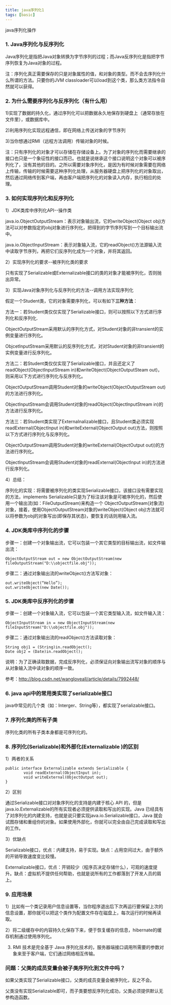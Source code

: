 ```yaml
---
title: java序列化1
tags: [basic]
---
```


java序列化操作

### 1. Java序列化与反序列化
Java序列化是指把Java对象转换为字节序列的过程；而Java反序列化是指把字节序列恢复为Java对象的过程。

注：序列化真正需要保存的只是对象属性的值，和对象的类型。而不会去序列化什么所谓的方法。只要你的JVM classloader可以load到这个类，那么类方法指令自然就可以获得。

### 2. 为什么需要序列化与反序列化（有什么用）
1)实现了数据的持久化，通过序列化可以把数据永久地保存到硬盘上（通常存放在文件里），或数据库中。

2)利用序列化实现远程通信，即在网络上传送对象的字节序列

3)当你想通过RMI（远程方法调用）传输对象的时候。

注：只有序列化的对象才可以存储在存储设备上。为了对象的序列化而需要继承的接口也只是一个象征性的接口而已。也就是说继承这个接口说明这个对象可以被序列化了，没有其他的目的。之所以需要对象序列化，是因为有时候对象需要在网络上传输，传输的时候需要这种序列化处理，从服务器硬盘上把序列化的对象取出，然后通过网络传到客户端，再由客户端把序列化的对象读入内存，执行相应的处理。

### 3. 如何实现序列化和反序列化
1）JDK类库中序列化API--操作类

java.io.ObjectOutputStream：表示对象输出流，它的writeObject(Object obj)方法可以对参数指定的obj对象进行序列化，把得到的字节序列写到一个目标输出流中。

java.io.ObjectInputStream：表示对象输入流，它的readObject()方法源输入流中读取字节序列，再把它们反序列化成为一个对象，并将其返回。

2）实现序列化的要求--被序列化类的要求

只有实现了Serializable或Externalizable接口的类的对象才能被序列化，否则抛出异常。

3）实现Java对象序列化与反序列化的方法--调用方法实现序列化

假定一个Student类，它的对象需要序列化，可以有如下**三种方法**：

方法一：若Student类仅仅实现了Serializable接口，则可以按照以下方式进行序列化和反序列化.

ObjectOutputStream采用默认的序列化方式，对Student对象的非transient的实例变量进行序列化。

ObjcetInputStream采用默认的反序列化方式，对对Student对象的非transient的实例变量进行反序列化。

方法二：若Student类仅仅实现了Serializable接口，并且还定义了readObject(ObjectInputStream in)和writeObject(ObjectOutputSteam out)，则采用以下方式进行序列化与反序列化。

ObjectOutputStream调用Student对象的writeObject(ObjectOutputStream out)的方法进行序列化。

ObjectInputStream会调用Student对象的readObject(ObjectInputStream in)的方法进行反序列化。

方法三：若Student类实现了Externalnalizable接口，且Student类必须实现readExternal(ObjectInput in)和writeExternal(ObjectOutput out)方法，则按照以下方式进行序列化与反序列化。

ObjectOutputStream调用Student对象的writeExternal(ObjectOutput out))的方法进行序列化。

ObjectInputStream会调用Student对象的readExternal(ObjectInput in)的方法进行反序列化。

4）总结：

序列化的实现：将需要被序列化的类实现Serializable接口，该接口没有需要实现的方法，implements Serializable只是为了标注该对象是可被序列化的，然后使用一个输出流(如：FileOutputStream)来构造一个 ObjectOutputStream(对象流)对象，接着，使用ObjectOutputStream对象的writeObject(Object obj)方法就可以将参数为obj的对象写出(即保存其状态)，要恢复的话则用输入流。

### 4. JDK类库中序列化的步骤
步骤一：创建一个对象输出流，它可以包装一个其它类型的目标输出流，如文件输出流：

```
ObjectOutputStream out = new ObjectOutputStream(new fileOutputStream("D:\\objectfile.obj"));
```

步骤二：通过对象输出流的writeObject()方法写对象：

```
out.writeObject(“Hello”);
out.writeObject(new Date());
```

### 5. JDK类库中反序列化的步骤
步骤一：创建一个对象输入流，它可以包装一个其它类型输入流，如文件输入流：

```
ObjectInputStream in = new ObjectInputStream(new fileInputStream("D:\\objectfile.obj"));
```

步骤二：通过对象输出流的readObject()方法读取对象：

```
String obj1 = (String)in.readObject();
Date obj2 = (Date)in.readObject();
```

说明：为了正确读取数据，完成反序列化，必须保证向对象输出流写对象的顺序与从对象输入流中读对象的顺序一致。

参考：http://blog.csdn.net/wangloveall/article/details/7992448/

### 6. java api中的常用类实现了serializable接口
java中常见的几个类（如：Interger、String等），都实现了serializable接口。

### 7. 序列化类的所有子类
序列化类的所有子类本身都是可序列化的。

### 8. 序列化(Serializable)和外部化(Externalizable )的区别
1）两者的关系

```
public interface Externalizable extends Serializable {
        void readExternal(ObjectInput in);
        void writeExternal(ObjectOutput out);
}
```

2）区别

通过Serializable接口对对象序列化的支持是内建于核心 API 的，但是java.io.Externalizable的所有实现者必须提供读取和写出的实现。Java 已经具有了对序列化的内建支持，也就是说只要实现java.io.Serializable接口，Java 就会试图存储和重组你的对象。如果使用外部化，你就可以完全由自己完成读取和写出的工作。

3）优缺点

Serializable接口，优点：内建支持，易于实现。缺点：占用空间过大，由于额外的开销导致速度变比较慢。

Externalizable接口，优点：开销较少（程序员决定存储什么），可观的速度提升。缺点：虚拟机不提供任何帮助，也就是说所有的工作都落到了开发人员的肩上。

### 9. 应用场景
1）比如有一个类记录用户信息设置等，当你程序退出后下次再运行要保留上次的信息设置，那你就可以把这个类作为配置文件存在磁盘上，每次运行的时候再读取。

2）将二级缓存中的内容持久化保存下来，便于恢复缓存的信息，hibernate的缓存机制通过使用序列化。

3) RMI 技术是完全基于 Java 序列化技术的，服务器端接口调用所需要的参数对象来至于客户端，它们通过网络相互传输。

### 问题：父类的成员变量会被子类序列化到文件中吗？
如果父类实现了Serializable接口，父类的成员变量会被序列化，反之不会。

父类没有实现Serializable即可，而子类要想反序列化成功，父类必须提供默认无参构造函数。

